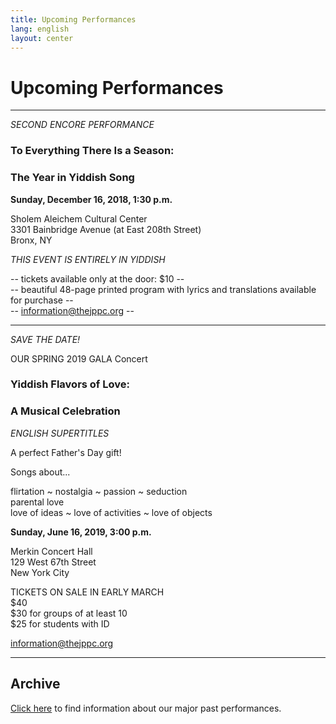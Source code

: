 ```yaml
---
title: Upcoming Performances
lang: english
layout: center
---
```


# Upcoming Performances

_____

*SECOND ENCORE PERFORMANCE*

### To Everything There Is a Season:
### The Year in Yiddish Song

**Sunday, December 16, 2018, 1:30 p.m.**

Sholem Aleichem Cultural Center  
3301 Bainbridge Avenue (at East 208th Street)  
Bronx, NY

*THIS EVENT IS ENTIRELY IN YIDDISH*

-- tickets available only at the door: $10 --  
-- beautiful 48-page printed program with lyrics and translations available for purchase --  
-- [information@thejppc.org](mailto:information@thejppc.org) --

_____

*SAVE THE DATE!*

OUR SPRING 2019 GALA Concert

### Yiddish Flavors of Love:
### A Musical Celebration

*ENGLISH SUPERTITLES*

A perfect Father's Day gift!

Songs about...

flirtation ~ nostalgia ~ passion ~ seduction  
parental love  
love of ideas ~ love of activities ~ love of objects

**Sunday, June 16, 2019, 3:00 p.m.**

Merkin Concert Hall  
129 West 67th Street  
New York City

TICKETS ON SALE IN EARLY MARCH  
$40  
$30 for groups of at least 10  
$25 for students with ID  

[information@thejppc.org](mailto:information@thejppc.org)

_____

## Archive

[Click here](concerts_archive.html) to find information about our major past performances.
